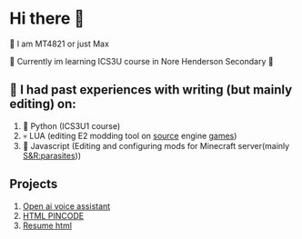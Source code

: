 # Hi there 👋

🧍 I am MT4821 or just Max

📖 Currently im learning ICS3U course in Nore Henderson Secondary 🏫

## 🚩 I had past experiences with writing (but mainly editing) on:
1. 🐍 Python (ICS3U1 course)
2. 💀 LUA (editing E2 modding tool on [source](https://developer.valvesoftware.com/wiki/Valve_Hammer_Editor) engine [games](https://steamcommunity.com/workshop/filedetails/?id=160250458))
3. 🧊 Javascript (Editing and configuring mods for Minecraft server(mainly [S&R:parasites](https://www.curseforge.com/minecraft/modpacks/s-r-p-plus)))


## Projects
1. [Open ai voice assistant]()
2. [HTML PINCODE]()
3. [Resume html]()
